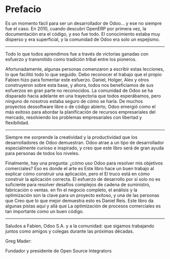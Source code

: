 # Prefacio
Es un momento fácil para ser un desarrollador de Odoo... y ese no siempre fue el caso. En 2010,
cuando descubrí OpenERP por primera vez, la documentación era el código, y eso fue todo.
El conocimiento estaba muy disperso y era superficial, y la comunidad de Odoo era solo un
espejismo.
____
Todo lo que todos aprendimos fue a través de victorias ganadas con esfuerzo y transmitido como
tradición tribal entre los pioneros.

Afortunadamente, algunas personas comenzaron a escribir estas lecciones, lo que facilitó todo lo que
seguido. Debo reconocer el trabajo que el propio Fabien hizo para fomentar este esfuerzo.
Daniel, Holger, Alex y otros construyeron sobre esta base, y ahora, todos nos beneficiamos de
sus esfuerzos en gran parte no reconocidos.
La comunidad de Odoo se ha disparado hacia adelante en una trayectoria que todos esperábamos, pero
ninguno de nosotros estaba seguro de cómo se haría. De muchos proyectos dessoftware libre o de código abierto, Odoo emergió como el más exitoso para abordar la planificación de recursos empresariales del mercado, resolviendo los problemas empresariales con libertad y flexibilidad.
___

Siempre me sorprende la creatividad y la productividad que los desarrolladores de Odoo
demuestran. Odoo atrae a un tipo de desarrollador especialmente curioso e inspirado, y creo que
este libro será de gran ayuda para personas de todos los niveles. 

Finalmente, hay una pregunta: ¿cómo uso Odoo para resolver mis objetivos comerciales? Eso es donde el arte es Este libro hace un buen trabajo al explicar cómo construir una aplicación, pero el El truco está en cómo construir la aplicación correcta. El esfuerzo de desarrollo por sí solo no es suficiente para resolver desafíos complejos de cadena de suministro, fabricación o ventas. en fin el negocio completo, el análisis y la optimización son la clave para un proyecto exitoso, y una de las personas que
Creo que lo que mejor demuestra esto es Daniel Reis. Este libro da algunas pistas aquí y allá que La optimización de procesos comerciales es tan importante como un buen código. 
___

Saludos a Fabien, Odoo S.A. y a la comunidad: que sigamos trabajando juntos como
amigos y colegas durante las próximas décadas.

Greg Mader: 

Fundador y presidente de Open Source Integrators